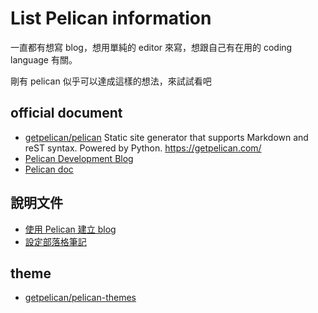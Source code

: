 # List Pelican information
一直都有想寫 blog，想用單純的 editor 來寫，想跟自己有在用的 coding language 有關。

剛有 pelican 似乎可以達成這樣的想法，來試試看吧

## official document
  * [getpelican/pelican](https://github.com/getpelican/pelican) Static site generator that supports Markdown and reST syntax. Powered by Python. https://getpelican.com/ 
  * [Pelican Development Blog](https://blog.getpelican.com/)
  * [Pelican doc](https://docs.getpelican.com/en/stable/index.html)

## 說明文件
  * [使用 Pelican 建立 blog](http://weichengliou.github.io/blog/blog/2014/08/07/buildblog/)
  * [設定部落格筆記](https://blog.liang2.tw/posts/2015/09/blog-internals/)

## theme
  * [getpelican/pelican-themes](https://github.com/getpelican/pelican-themes)


